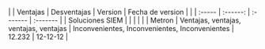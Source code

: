 | | Ventajas | Desventajas | Version | Fecha de version | 
| | :----- | :------: | :------- | :------- | 
| Soluciones SIEM | | | | | 
| Metron | Ventajas, ventajas, ventajas, ventajas | Inconvenientes, Inconvenientes, Inconvenientes | 12.232 | 12-12-12 |

